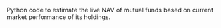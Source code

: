 Python code to estimate the live NAV of mutual funds based on current market performance of its holdings.
